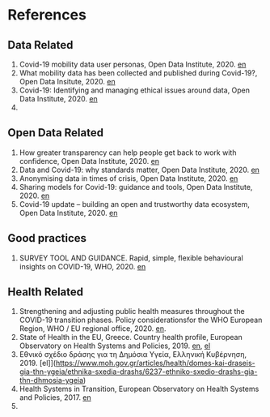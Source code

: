 # References

## Data Related

1. Covid-19 mobility data user personas, Open Data Institute, 2020. [en](https://theodi.org/article/covid-19-mobility-data-user-personas/)
1. What mobility data has been collected and published during Covid-19?, Open Data Insitute, 2020. [en](https://theodi.org/article/what-mobility-data-has-been-collected-and-published-during-covid-19/)
1. Covid-19: Identifying and managing ethical issues around data, Open Data Institute, 2020. [en](https://theodi.org/article/covid-19-identifying-and-managing-ethical-issues-around-data/) 
1. 

## Open Data Related

1. How greater transparency can help people get back to work with confidence, Open Data Institute, 2020. [en](https://theodi.org/article/how-greater-transparency-can-help-people-get-back-to-work-with-confidence/)
1. Data and Covid-19: why standards matter, Open Data Institute, 2020. [en](https://theodi.org/article/data-and-covid-19-why-standards-matter/)
1. Anonymising data in times of crisis, Open Data Institute, 2020. [en](https://theodi.org/article/anonymising-data-in-times-of-crisis/)
1. Sharing models for Covid-19: guidance and tools, Open Data Institute, 2020. [en](https://theodi.org/article/sharing-models-for-covid-19-guidance-and-tools/)
1. Covid-19 update – building an open and trustworthy data ecosystem, Open Data Institute, 2020. [en](https://theodi.org/article/covid-19-building-an-open-and-trustworthy-data-ecosystem-update-7-5-2020/)

## Good practices

1. SURVEY TOOL AND GUIDANCE. Rapid, simple, flexible behavioural insights on COVID-19, WHO, 2020. [en](https://apps.who.int/iris/bitstream/handle/10665/333549/WHO-EURO-2020-696-40431-54222-eng.pdf?sequence=1&isAllowed=y)

## Health Related 

1. Strengthening and adjusting public health measures throughout the COVID-19 transition phases. Policy considerationsfor the WHO European Region, WHO / EU regional office, 2020. [en](https://apps.who.int/iris/bitstream/handle/10665/332467/WHO-EURO-2020-690-40425-54211-eng.pdf).
1. State of Health in the EU, Greece. Country health profile, European Observatory on Health Systems and Policies, 2019. [en](https://ec.europa.eu/health/sites/health/files/state/docs/2019_chp_gr_english.pdf), [el](https://ec.europa.eu/health/sites/health/files/state/docs/2019_chp_gr_greece.pdf)
1. Εθνικό σχέδιο δράσης για τη Δημόσια Υγεία, Ελληνική Κυβέρνηση, 2019. [el]](https://www.moh.gov.gr/articles/health/domes-kai-draseis-gia-thn-ygeia/ethnika-sxedia-drashs/6237-ethniko-sxedio-drashs-gia-thn-dhmosia-ygeia)
1. Health Systems in Transition, European Observatory on Health Systems and Policies, 2017. [en](https://www.euro.who.int/__data/assets/pdf_file/0006/373695/hit-greece-eng.pdf)
1. 